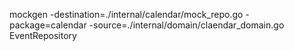 mockgen  -destination=./internal/calendar/mock_repo.go  -package=calendar -source=./internal/domain/claendar_domain.go EventRepository